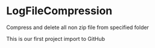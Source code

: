# LogFileCompression
Compress and delete all non zip file from specified folder

This is our first project import to GitHub
